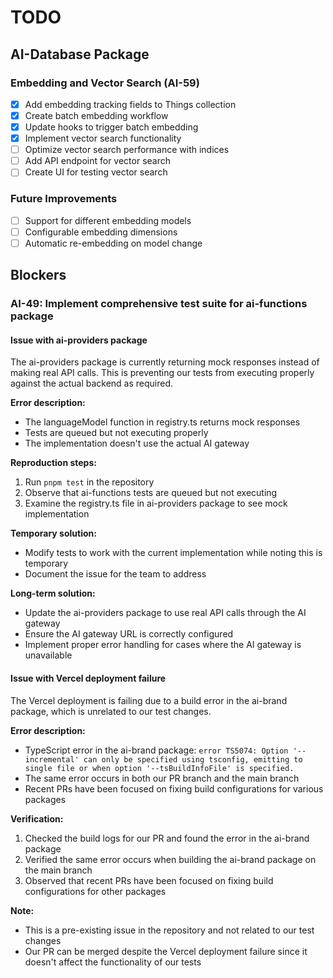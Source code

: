 # TODO

## AI-Database Package

### Embedding and Vector Search (AI-59)
- [x] Add embedding tracking fields to Things collection
- [x] Create batch embedding workflow
- [x] Update hooks to trigger batch embedding
- [x] Implement vector search functionality
- [ ] Optimize vector search performance with indices
- [ ] Add API endpoint for vector search
- [ ] Create UI for testing vector search

### Future Improvements
- [ ] Support for different embedding models
- [ ] Configurable embedding dimensions
- [ ] Automatic re-embedding on model change

## Blockers

### AI-49: Implement comprehensive test suite for ai-functions package

#### Issue with ai-providers package

The ai-providers package is currently returning mock responses instead of making real API calls. This is preventing our tests from executing properly against the actual backend as required.

**Error description:**
- The languageModel function in registry.ts returns mock responses
- Tests are queued but not executing properly
- The implementation doesn't use the actual AI gateway

**Reproduction steps:**
1. Run `pnpm test` in the repository
2. Observe that ai-functions tests are queued but not executing
3. Examine the registry.ts file in ai-providers package to see mock implementation

**Temporary solution:**
- Modify tests to work with the current implementation while noting this is temporary
- Document the issue for the team to address

**Long-term solution:**
- Update the ai-providers package to use real API calls through the AI gateway
- Ensure the AI gateway URL is correctly configured
- Implement proper error handling for cases where the AI gateway is unavailable

#### Issue with Vercel deployment failure

The Vercel deployment is failing due to a build error in the ai-brand package, which is unrelated to our test changes.

**Error description:**
- TypeScript error in the ai-brand package: `error TS5074: Option '--incremental' can only be specified using tsconfig, emitting to single file or when option '--tsBuildInfoFile' is specified.`
- The same error occurs in both our PR branch and the main branch
- Recent PRs have been focused on fixing build configurations for various packages

**Verification:**
1. Checked the build logs for our PR and found the error in the ai-brand package
2. Verified the same error occurs when building the ai-brand package on the main branch
3. Observed that recent PRs have been focused on fixing build configurations for other packages

**Note:**
- This is a pre-existing issue in the repository and not related to our test changes
- Our PR can be merged despite the Vercel deployment failure since it doesn't affect the functionality of our tests
